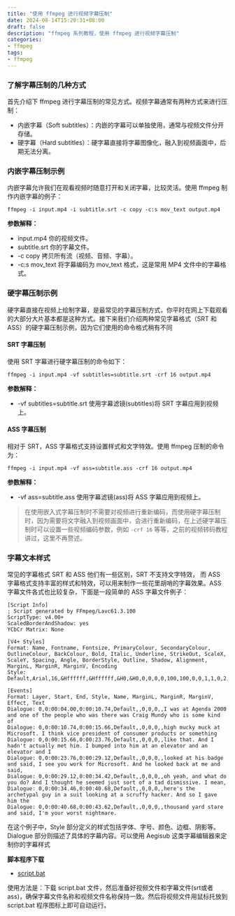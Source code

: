 ```yaml
---
title: "使用 ffmpeg 进行视频字幕压制"
date: 2024-08-14T15:20:31+08:00
draft: false
description: "ffmpeg 系列教程，使用 ffmpeg 进行视频字幕压制"
categories:
- ffmpeg
tags:
- ffmpeg
---
```


### 了解字幕压制的几种方式

首先介绍下 ffmpeg 进行字幕压制的常见方式。视频字幕通常有两种方式来进行压制：

* 内嵌字幕（Soft subtitles）：内嵌的字幕可以单独使用，通常与视频文件分开存储。
* 硬字幕（Hard subtitles）：硬字幕直接将字幕图像化，融入到视频画面中，后期无法分离。

### 内嵌字幕压制示例

内嵌字幕允许我们在观看视频时随意打开和关闭字幕，比较灵活。使用 ffmpeg 制作内嵌字幕的例子：

```shell
ffmpeg -i input.mp4 -i subtitle.srt -c copy -c:s mov_text output.mp4
```

**参数解释：**

* input.mp4 你的视频文件。
* subtitle.srt 你的字幕文件。
* -c copy 拷贝所有流（视频、音频、字幕）。
* -c:s mov_text 将字幕编码为 mov_text 格式，这是常用 MP4 文件中的字幕格式。

### 硬字幕压制示例

硬字幕直接在视频上绘制字幕，是最常见的字幕压制方式，你平时在网上下载观看的大部分大片基本都是这种方式。接下来我们介绍两种常见字幕格式（SRT 和 ASS）的硬字幕压制示例，因为它们使用的命令格式稍有不同

#### SRT 字幕压制

使用 SRT 字幕进行硬字幕压制的命令如下：

```shell
ffmpeg -i input.mp4 -vf subtitles=subtitle.srt -crf 16 output.mp4
```

**参数解释：**

* -vf subtitles=subtitle.srt 使用字幕滤镜(subtitles)将 SRT 字幕应用到视频上。

#### ASS 字幕压制

相对于 SRT，ASS 字幕格式支持设置样式和文字特效。使用 ffmpeg 压制的命令为：

```shell
ffmpeg -i input.mp4 -vf ass=subtitle.ass -crf 16 output.mp4
```

**参数解释：**

* -vf ass=subtitle.ass 使用字幕滤镜(ass)将 ASS 字幕应用到视频上。

> 在使用嵌入式字幕压制时不需要对视频进行重新编码，而使用硬字幕压制时，因为需要将文字融入到视频画面中，会进行重新编码，在上述硬字幕压制时可以设置一些视频编码参数，例如 `-crf 16` 等等，之前的视频转码教程讲过，这里不再赘述。

### 字幕文本样式

常见的字幕格式 SRT 和 ASS 他们有一些区别，SRT 不支持文字特效， 而 ASS 字幕格式支持丰富的样式和特效，可以用来制作一些花里胡哨的字幕效果。ASS 字幕文件各式也比较复杂，下面是一段简单的 ASS 字幕文件例子：

```ass
[Script Info]
; Script generated by FFmpeg/Lavc61.3.100
ScriptType: v4.00+
ScaledBorderAndShadow: yes
YCbCr Matrix: None

[V4+ Styles]
Format: Name, Fontname, Fontsize, PrimaryColour, SecondaryColour, OutlineColour, BackColour, Bold, Italic, Underline, StrikeOut, ScaleX, ScaleY, Spacing, Angle, BorderStyle, Outline, Shadow, Alignment, MarginL, MarginR, MarginV, Encoding
Style: Default,Arial,16,&Hffffff,&Hffffff,&H0,&H0,0,0,0,0,100,100,0,0,1,1,0,2,10,10,10,1

[Events]
Format: Layer, Start, End, Style, Name, MarginL, MarginR, MarginV, Effect, Text
Dialogue: 0,0:00:04.00,0:00:10.74,Default,,0,0,0,,I was at Agenda 2000 and one of the people who was there was Craig Mundy who is some kind of
Dialogue: 0,0:00:10.74,0:00:15.66,Default,,0,0,0,,high mucky muck at Microsoft. I think vice president of consumer products or something
Dialogue: 0,0:00:15.66,0:00:23.76,Default,,0,0,0,,like that. And I hadn't actually met him. I bumped into him at an elevator and an elevator and I
Dialogue: 0,0:00:23.76,0:00:29.12,Default,,0,0,0,,looked at his badge and said, I see you work for Microsoft. And he looked back at me and said,
Dialogue: 0,0:00:29.12,0:00:34.42,Default,,0,0,0,,oh yeah, and what do you do? And I thought he seemed just sort of a tad dismissive. I mean,
Dialogue: 0,0:00:34.46,0:00:40.68,Default,,0,0,0,,here's the archetypal guy in a suit looking at a scruffy hacker. And so I gave him the
Dialogue: 0,0:00:40.68,0:00:43.62,Default,,0,0,0,,thousand yard stare and said, I'm your worst nightmare.
```

在这个例子中，Style 部分定义的样式包括字体、字号、颜色、边框、阴影等。Dialogue 部分则描述了具体的字幕内容。可以使用 
 Aegisub 这类字幕编辑器来定制你的字幕样式

**脚本程序下载**

* [script.bat](script.bat)

使用方法是：下载 script.bat 文件，然后准备好视频文件和字幕文件(srt或者ass)，确保字幕文件名称和视频文件名称保持一致。然后将视频文件用鼠标托放到 script.bat 程序图标上即可自动运行。